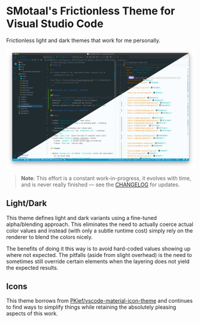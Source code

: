 ﻿<!--prettier-ignore-start-->

# SMotaal's Frictionless Theme for Visual Studio Code

<!--prettier-ignore-end-->

Frictionless light and dark themes that work for me personally.

![frictionless-theme](assets/frictionless-theme.png)

> **Note**: This effort is a constant work-in-progress, it evolves with time, and is never really finished — see the [CHANGELOG](./CHANGELOG.md) for updates.

## Light/Dark

This theme defines light and dark variants using a fine-tuned alpha/blending approach. This eliminates the need to actually coerce actual color values and instead (with only a subtle runtime cost) simply rely on the renderer to blend the colors nicely.

The benefits of doing it this way is to avoid hard-coded values showing up where not expected. The pitfalls (aside from slight overhead) is the need to sometimes still override certain elements when the layering does not yield the expected results.

## Icons

This theme borrows from [PKief/vscode-material-icon-theme](https://github.com/PKief/vscode-material-icon-theme) and continues to find ways to simplify things while retaining the absolutely pleasing aspects of this work.
